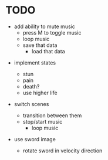 # TODO

+ add ability to mute music
	+ press M to toggle music
	- loop music
	- save that data
		- load that data

- implement states
	- stun
	- pain
	- death?
	- use higher life

- switch scenes
	- transition between them
	- stop/start music
		- loop music

- use sword image
	- rotate sword in velocity direction
